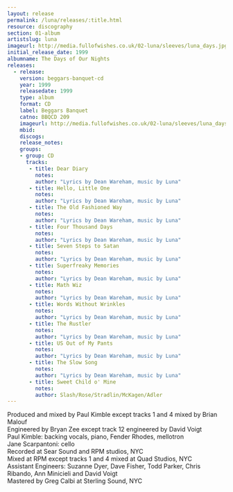 ```yaml
---
layout: release
permalink: /luna/releases/:title.html
resource: discography
section: 01-album
artistslug: luna
imageurl: http://media.fullofwishes.co.uk/02-luna/sleeves/luna_days.jpg
initial_release_date: 1999
albumname: The Days of Our Nights
releases:
  - release: 
    version: beggars-banquet-cd
    year: 1999
    releasedate: 1999
    type: album
    format: CD
    label: Beggars Banquet
    catno: BBQCD 209
    imageurl: http://media.fullofwishes.co.uk/02-luna/sleeves/luna_days.jpg
    mbid: 
    discogs: 
    release_notes: 
    groups:
    - group: CD
      tracks:
       - title: Dear Diary
         notes: 
         author: "Lyrics by Dean Wareham, music by Luna"
       - title: Hello, Little One
         notes: 
         author: "Lyrics by Dean Wareham, music by Luna"
       - title: The Old Fashioned Way
         notes: 
         author: "Lyrics by Dean Wareham, music by Luna"
       - title: Four Thousand Days
         notes: 
         author: "Lyrics by Dean Wareham, music by Luna"
       - title: Seven Steps to Satan
         notes: 
         author: "Lyrics by Dean Wareham, music by Luna"
       - title: Superfreaky Memories
         notes: 
         author: "Lyrics by Dean Wareham, music by Luna"
       - title: Math Wiz
         notes: 
         author: "Lyrics by Dean Wareham, music by Luna"
       - title: Words Without Wrinkles
         notes: 
         author: "Lyrics by Dean Wareham, music by Luna"
       - title: The Rustler
         notes: 
         author: "Lyrics by Dean Wareham, music by Luna"
       - title: US Out of My Pants
         notes: 
         author: "Lyrics by Dean Wareham, music by Luna"
       - title: The Slow Song
         notes: 
         author: "Lyrics by Dean Wareham, music by Luna"
       - title: Sweet Child o' Mine
         notes: 
         author: Slash/Rose/Stradlin/McKagen/Adler
---
```

Produced and mixed by Paul Kimble except tracks 1 and 4 mixed by Brian Malouf  
Engineered by Bryan Zee except track 12 engineered by David Voigt  
Paul Kimble: backing vocals, piano, Fender Rhodes, mellotron  
Jane Scarpantoni: cello  
Recorded at Sear Sound and RPM studios, NYC  
Mixed at RPM except tracks 1 and 4 mixed at Quad Studios, NYC  
Assistant Engineers: Suzanne Dyer, Dave Fisher, Todd Parker, Chris Ribando, Ann Minicieli and David Voigt  
Mastered by Greg Calbi at Sterling Sound, NYC

